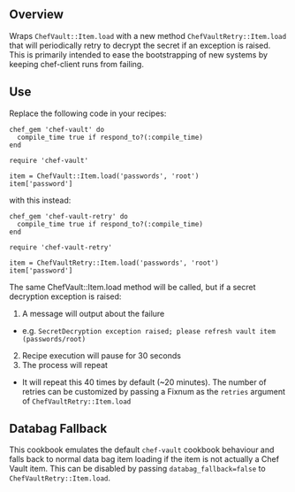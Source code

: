 ## Overview

Wraps `ChefVault::Item.load` with a new method `ChefVaultRetry::Item.load` that will periodically retry to decrypt the secret if an exception is raised. This is primarily intended to ease the bootstrapping of new systems by keeping chef-client runs from failing.

## Use

Replace the following code in your recipes:

```
chef_gem 'chef-vault' do
  compile_time true if respond_to?(:compile_time)
end

require 'chef-vault'

item = ChefVault::Item.load('passwords', 'root')
item['password']
```

with this instead:

```
chef_gem 'chef-vault-retry' do
  compile_time true if respond_to?(:compile_time)
end

require 'chef-vault-retry'

item = ChefVaultRetry::Item.load('passwords', 'root')
item['password']
```

The same ChefVault::Item.load method will be called, but if a secret decryption exception is raised:

1. A message will output about the failure
  * e.g. `SecretDecryption exception raised; please refresh vault item (passwords/root)`
2. Recipe execution will pause for 30 seconds
3. The process will repeat
  * It will repeat this 40 times by default (~20 minutes). The number of retries can be customized by passing a Fixnum as the `retries` argument of `ChefVaultRetry::Item.load`

## Databag Fallback

This cookbook emulates the default `chef-vault` cookbook behaviour and falls back to normal data bag item loading if the item is not actually a Chef Vault item. This can be disabled by passing `databag_fallback=false` to `ChefVaultRetry::Item.load`.
